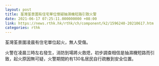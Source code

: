 ```yaml
---
layout: post
title: 荃灣荃景圍有住宅單位懷疑抽濕機短路引致火警
date: 2021-06-17 07:25:11.000000000 +08:00
link: https://news.rthk.hk/rthk/ch/component/k2/1596240-20210617.htm
categories: rthk
---
```


荃灣荃景圍凌晨有住宅單位起火，無人受傷。

火警在凌晨三時左右發生，消防到場將火救熄，初步調查相信是抽濕機短路而引致，起火原因無可疑，火警期間約有130名居民自行疏散到安全位置。
